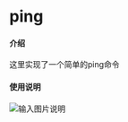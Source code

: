 # ping

#### 介绍
这里实现了一个简单的ping命令

#### 使用说明
![输入图片说明](https://images.gitee.com/uploads/images/2022/0316/095347_3a4a97f2_9521453.png "QQ截图20220316094354.png")


